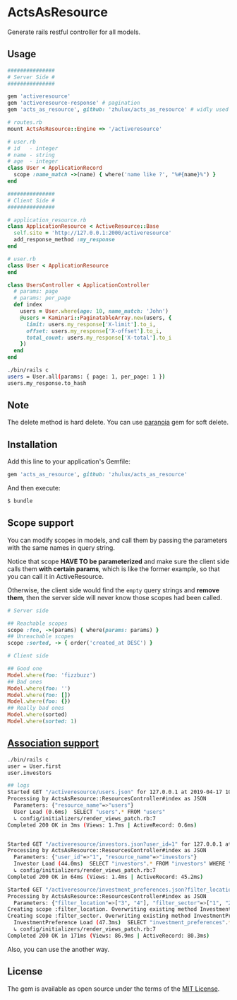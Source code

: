 # ActsAsResource

Generate rails restful controller for all models.

## Usage

```ruby
###############
# Server Side #
###############

gem 'activeresource'
gem 'activeresource-response' # pagination
gem 'acts_as_resource', github: 'zhulux/acts_as_resource' # widly used restful controller

# routes.rb
mount ActsAsResource::Engine => '/activeresource'

# user.rb
# id   - integer
# name - string
# age  - integer
class User < ApplicationRecord
  scope :name_match ->(name) { where('name like ?', "%#{name}%") }
end

###############
# Client Side #
###############

# application_resource.rb
class ApplicationResource < ActiveResource::Base
  self.site = 'http://127.0.0.1:2000/activeresource'
  add_response_method :my_response
end

# user.rb
class User < ApplicationResource
end

class UsersController < ApplicationController
  # params: page
  # params: per_page
  def index
    users = User.where(age: 10, name_match: 'John')
    @users = Kaminari::PaginatableArray.new(users, {
      limit: users.my_response['X-limit'].to_i,
      offset: users.my_response['X-offset'].to_i,
      total_count: users.my_response['X-total'].to_i
    })
  end
end
```

```bash
./bin/rails c
users = User.all(params: { page: 1, per_page: 1 })
users.my_response.to_hash
```

## Note

The delete method is hard delete.
You can use [paranoia](https://github.com/rubysherpas/paranoia) gem for soft delete.

## Installation
Add this line to your application's Gemfile:

```ruby
gem 'acts_as_resource', github: 'zhulux/acts_as_resource'
```

And then execute:
```bash
$ bundle
```

## Scope support
You can modify scopes in models, and call them by passing the parameters with the same names in query string.

Notice that scope **HAVE TO be parameterized** and make sure the client side calls them **with certain params**, which is like the former example, so that you can call it in ActiveResource.

Otherwise, the client side would find the `empty` query strings and **remove them**, then the server side will never know those scopes had been called.

```ruby
# Server side

## Reachable scopes
scope :foo, ->(params) { where(params: params) }
## Unreachable scopes
scope :sorted, -> { order('created_at DESC') }

# Client side

## Good one
Model.where(foo: 'fizzbuzz')
## Bad ones
Model.where(foo: '')
Model.where(foo: [])
Model.where(foo: {})
## Really bad ones
Model.where(sorted)
Model.where(sorted: 1)
```

## [Association support](https://github.com/rails/activeresource#associations)

```bash
./bin/rails c
user = User.first
user.investors

## logs
Started GET "/activeresource/users.json" for 127.0.0.1 at 2019-04-17 10:58:51 +0800
Processing by ActsAsResource::ResourcesController#index as JSON
  Parameters: {"resource_name"=>"users"}
  User Load (0.6ms)  SELECT "users".* FROM "users"
  ↳ config/initializers/render_views_patch.rb:7
Completed 200 OK in 3ms (Views: 1.7ms | ActiveRecord: 0.6ms)


Started GET "/activeresource/investors.json?user_id=1" for 127.0.0.1 at 2019-04-17 10:58:51 +0800
Processing by ActsAsResource::ResourcesController#index as JSON
  Parameters: {"user_id"=>"1", "resource_name"=>"investors"}
  Investor Load (44.0ms)  SELECT "investors".* FROM "investors" WHERE "investors"."user_id" = $1  [["user_id", 1]]
  ↳ config/initializers/render_views_patch.rb:7
Completed 200 OK in 64ms (Views: 1.4ms | ActiveRecord: 45.2ms)

Started GET "/activeresource/investment_preferences.json?filter_location%5B%5D=3&filter_location%5B%5D=4&filter_sector%5B%5D=1&filter_sector%5B%5D=2" for 127.0.0.1 at 2019-12-02 14:54:38 +0800
Processing by ActsAsResource::ResourcesController#index as JSON
  Parameters: {"filter_location"=>["3", "4"], "filter_sector"=>["1", "2"], "resource_name"=>"investment_preferences"}
Creating scope :filter_location. Overwriting existing method InvestmentPreference.filter_location.
Creating scope :filter_sector. Overwriting existing method InvestmentPreference.filter_sector.
  InvestmentPreference Load (47.3ms)  SELECT "investment_preferences".* FROM "investment_preferences"
  ↳ config/initializers/render_views_patch.rb:7
Completed 200 OK in 171ms (Views: 86.9ms | ActiveRecord: 80.3ms)
```

Also, you can use the another way.

## License
The gem is available as open source under the terms of the [MIT License](https://opensource.org/licenses/MIT).
